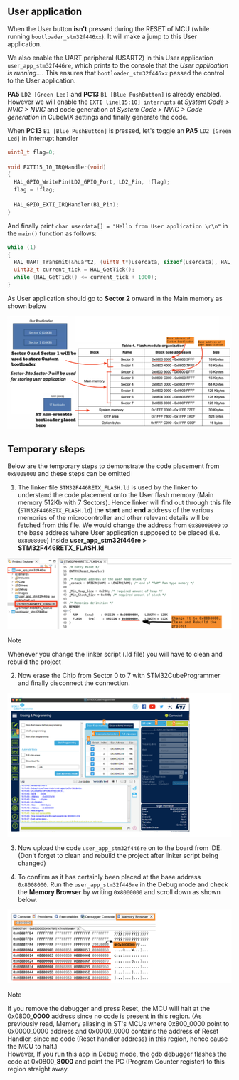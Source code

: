 ## User application 
    
When the User button **isn't** pressed during the RESET of MCU (while running `bootloader_stm32f446xx`). It will make a jump to this User application.    
    
We also enable the UART peripheral (USART2) in this User application `user_app_stm32f446re`, which prints to the console that the _User application is running..._. This ensures that `bootloader_stm32f446xx` passed the control to the User application. 	 
    
**PA5** `LD2 [Green Led]` and **PC13** `B1 [Blue PushButton]`	is already enabled. However we will enable the `EXTI line[15:10] interrupts` at _System Code > NVIC > NVIC_ and code generation at _System Code > NVIC > Code generation_ in CubeMX settings and finally generate the code.     
      
When **PC13** `B1 [Blue PushButton]` is pressed, let's toggle an 	**PA5** `LD2 [Green Led]` in Interrupt handler   
    
```c
uint8_t flag=0;

void EXTI15_10_IRQHandler(void)
{
  HAL_GPIO_WritePin(LD2_GPIO_Port, LD2_Pin, !flag);
  flag = !flag;

  HAL_GPIO_EXTI_IRQHandler(B1_Pin);
}
```		
     
And finally print `char userdata[] = "Hello from User application \r\n"` in the `main()` function as follows:     
    
```c
while (1)
{
  HAL_UART_Transmit(&huart2, (uint8_t*)userdata, sizeof(userdata), HAL_MAX_DELAY);
  uint32_t current_tick = HAL_GetTick();
  while (HAL_GetTick() <= current_tick + 1000);
}
```				 	
    
As User application should go to **Sector 2** onward in the Main memory as shown below     
    
<img src="images/bootplacement.png" alt="Bootloader: User application code placement in Flash" title="Bootloader: User application code placement in Flash">  	
     
## Temporary steps   
    
Below are the temporary steps to demonstrate the code placement from `0x8008000` and these steps can be omitted  
    
1. The linker file `STM32F446RETX_FLASH.ld` is used by the linker to understand the code placement onto the User flash memory (Main memory 512Kb with 7 Sectors). Hence linker will find out through this file (`STM32F446RETX_FLASH.ld`) the **start** and **end** address of the various memories of the microcontroller and other relevant details will be fetched from this file. We would change the address from `0x80000000` to the base address where User application supposed to be placed (i.e. `0x8008000`) inside **user_app_stm32f446re > STM32F446RETX_FLASH.ld**			   
    
<img src="images/linker_script.png" alt="Linker script (ld) file of user_app_stm32f446re project" title="Linker script (ld) file of user_app_stm32f446re project">    
    
> [!NOTE]   
> Whenever you change the linker script (.ld file) you will have to clean and rebuild the project			
   
2. Now erase the Chip from Sector 0 to 7 with STM32CubeProgrammer and finally disconnect the connection.   
     
<img src="images/cube_programmer_erase_chip.png" alt="Erasing sector 0 to 7 with CubeProgrammer" title="Erasing sector 0 to 7 with CubeProgrammer">    
     
3. Now upload the code `user_app_stm32f446re` on to the board from IDE. (Don't forget to clean and rebuild the project after linker script being changed)		
   
4. To confirm as it has certainly been placed at the base address `0x8008000`. Run the `user_app_stm32f446re` in the Debug mode and check the **Memory Browser** by writing `0x8000000` and scroll down as shown below.  
     
<img src="images/memory_browser.png" alt="Memory content at 0x8008000 in the Memory Browser" title="Memory content at 0x8008000 in the Memory Browser">     
     
> [!NOTE]	
> If you remove the debugger and press Reset, the MCU will halt at the 0x0800_**0000** address since no code is present in this region. (As previously read, Memory aliasing in ST's MCUs where 0x800_0000 point to 0x0000_0000 address and 0x0000_0000 contains the address of Reset Handler, since no code (Reset handler address) in this region, hence cause the MCU to halt.)    
> However, If you run this app in Debug mode, the gdb debugger flashes the code at 0x0800_**8000** and point the PC (Program Counter register) to this region straight away.	  
    
		
    
		
   
	  	    		 
    
			 
    

   
	 		
    			 		 
		 
     